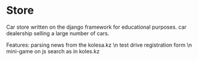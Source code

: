 # Store
Car store written on the django framework for educational purposes.
car dealership selling a large number of cars.

Features:
  parsing news from the kolesa.kz \n
  test drive registration form \n
  mini-game on js
  search as in koles.kz
